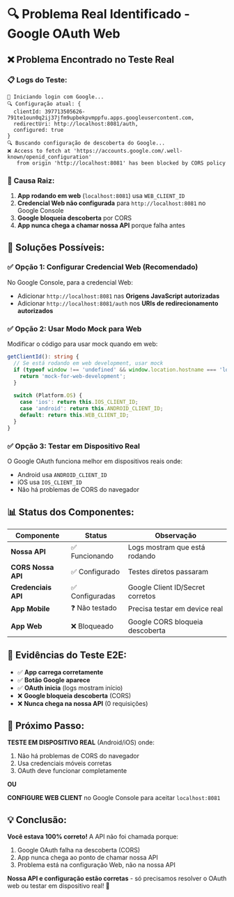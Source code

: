 # 🔍 Problema Real Identificado - Google OAuth Web

## ❌ **Problema Encontrado no Teste Real**

### 📋 **Logs do Teste:**
```
🚀 Iniciando login com Google...
🔍 Configuração atual: {
  clientId: 397713505626-791te1oun0q2ij37jfm9upbekpvmppfu.apps.googleusercontent.com, 
  redirectUri: http://localhost:8081/auth, 
  configured: true
}
🔍 Buscando configuração de descoberta do Google...
❌ Access to fetch at 'https://accounts.google.com/.well-known/openid_configuration' 
   from origin 'http://localhost:8081' has been blocked by CORS policy
```

### 🎯 **Causa Raiz:**

1. **App rodando em web** (`localhost:8081`) usa `WEB_CLIENT_ID`
2. **Credencial Web não configurada** para `http://localhost:8081` no Google Console
3. **Google bloqueia descoberta** por CORS
4. **App nunca chega a chamar nossa API** porque falha antes

## 🔧 **Soluções Possíveis:**

### ✅ **Opção 1: Configurar Credencial Web** (Recomendado)
No Google Console, para a credencial Web:
- Adicionar `http://localhost:8081` nas **Origens JavaScript autorizadas**
- Adicionar `http://localhost:8081/auth` nos **URIs de redirecionamento autorizados**

### ✅ **Opção 2: Usar Modo Mock para Web**
Modificar o código para usar mock quando em web:
```typescript
getClientId(): string {
  // Se está rodando em web development, usar mock
  if (typeof window !== 'undefined' && window.location.hostname === 'localhost') {
    return 'mock-for-web-development';
  }
  
  switch (Platform.OS) {
    case 'ios': return this.IOS_CLIENT_ID;
    case 'android': return this.ANDROID_CLIENT_ID;
    default: return this.WEB_CLIENT_ID;
  }
}
```

### ✅ **Opção 3: Testar em Dispositivo Real**
O Google OAuth funciona melhor em dispositivos reais onde:
- Android usa `ANDROID_CLIENT_ID`
- iOS usa `IOS_CLIENT_ID`
- Não há problemas de CORS do navegador

## 📊 **Status dos Componentes:**

| Componente | Status | Observação |
|------------|--------|------------|
| **Nossa API** | ✅ Funcionando | Logs mostram que está rodando |
| **CORS Nossa API** | ✅ Configurado | Testes diretos passaram |
| **Credenciais API** | ✅ Configuradas | Google Client ID/Secret corretos |
| **App Mobile** | ❓ Não testado | Precisa testar em device real |
| **App Web** | ❌ Bloqueado | Google CORS bloqueia descoberta |

## 🧪 **Evidências do Teste E2E:**

- ✅ **App carrega corretamente**
- ✅ **Botão Google aparece**
- ✅ **OAuth inicia** (logs mostram início)
- ❌ **Google bloqueia descoberta** (CORS)
- ❌ **Nunca chega na nossa API** (0 requisições)

## 🎯 **Próximo Passo:**

**TESTE EM DISPOSITIVO REAL** (Android/iOS) onde:
1. Não há problemas de CORS do navegador
2. Usa credenciais móveis corretas
3. OAuth deve funcionar completamente

**OU**

**CONFIGURE WEB CLIENT** no Google Console para aceitar `localhost:8081`

## 💡 **Conclusão:**

**Você estava 100% correto!** A API não foi chamada porque:
1. Google OAuth falha na descoberta (CORS)
2. App nunca chega ao ponto de chamar nossa API
3. Problema está na configuração Web, não na nossa API

**Nossa API e configuração estão corretas** - só precisamos resolver o OAuth web ou testar em dispositivo real! 🚀
